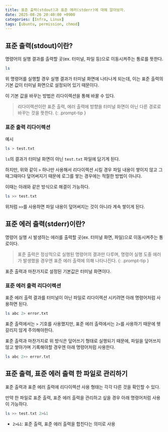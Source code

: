 ```yaml
---
title: 표준 출력(stdout)과 표준 에러(stderr)에 대해 알아보자.
date: 2025-08-26 20:40:00 +0900
categories: [Infra, Linux]
tags: [ubuntu, permission, chmod]
---
```


## **표준 출력(stdout)이란?**
명령어의 실행 결과를 출력할 곳(ex. 터미널, 파일 등)으로 이동시켜주는 통로를 뜻한다.

```bash
ls
```

위 명령어를 실행할 경우 실행 결과가 터미널 화면에 나타나게 되는데, 이는 표준 출력의 기본 값이 터미널 화면으로 설정되어 있기 때문이다.

이 기본 값을 바꾸는 방법은 리다이렉션을 통해 바꿀 수 있다.

> 리다이렉션이란 표준 출력, 에러 출력에 방향을 터미널 화면이 아닌 다른 경로로 바꾸는 것을 뜻한다.
{: .prompt-tip }


### **표준 출력 리다이렉션**
예시
```bash
ls > test.txt
```

`ls`의 결과가 터미널 화면이 아닌 `test.txt` 파일에 담기게 된다.

하지만, 위와 같이 `>` 하나만 사용해서 리다이렉션 시킬 경우 파일 내용이 쌓이지 않고 그때그때마다 덮어써지기 때문에 로그를 쌓는 경우에는 적절한 방법이 아니다.

이때는 아래와 같은 방식으로 해결이 가능하다.

```bash
ls >> test.txt
```

위처럼 `>>`를 사용하면 파일 내용이 덮어써지는 것이 아니라 계속 쌓이게 된다.

## **표준 에러 출력(stderr)이란?**
명령어 실행 시 발생하는 에러를 출력할 곳(ex. 터미널 화면, 파일)으로 이동시켜주는 통로이다.

> 표준 출력은 정상적으로 실행된 명령어의 결과만 다루며, 명령어 실행 도중 에러가 발생했을 경우엔 표준 에러 출력에 의해 나타나진다.
{: .prompt-tip }

표준 출력과 마찬가지로 설정된 기본값은 터미널 화면이다.

### **표준 에러 출력 리다이렉션**
표준 에러 출력 결과를 터미널이 아닌 파일로 리다이렉션 시키려면 아래 명령어처럼 사용하면 된다.

```bash
ls abc 2> error.txt
```

표준 출력에서는 `>` 기호를 사용했지만, 표준 에러 출력에서는 `2>`를 사용하기 때문에 헷갈리지 않게 주의해야한다.

표준 출력과 마찬가지로 위 방식은 덮어쓰기 형태로 실행되기 때문에, 파일을 덮어쓰지 않고 쌓아가며 기록해야할 경우엔 아래 명령어처럼 사용한다.

```bash
ls abc 2>> error.txt
```

## **표준 출력, 표준 에러 출력 한 파일로 관리하기**
표준 출력과 표준 에러 출력에 리다이렉션 사용 형태는 각각 다른 것을 확인할 수 있다.

만약 한 파일로 표준 출력, 표준 에러 출력을 관리하고 싶을 경우 아래 명령어처럼 사용이 가능하다.

```bash
ls >> test.txt 2>&1
```

- `2>&1`: 표준 출력, 표준 에러 출력을 합친다는 의미로 사용